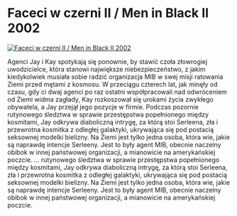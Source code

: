 Faceci w czerni II / Men in Black II 2002 
=============
[![Faceci w czerni II / Men in Black II 2002 ](http://vidos.pl/images/player.gif)](http://vidos.pl/faceci-w-czerni-ii-men-in-black-ii-2002)

 Agenci Jay i Kay spotykają się ponownie, by stawić czoła złowrogiej uwodzicielce, która stanowi największe niebezpieczeństwo, z jakim kiedykolwiek musiała sobie radzić organizacja MIB w swej misji ratowania Ziemi przed mętami z kosmosu. W przeciągu czterech lat, jak minęły od czasu, gdy ci dwaj agenci po raz ostatni współpracowali nad odwróceniem od Ziemi widma zagłady, Kay rozkoszował się urokami życia zwykłego obywatela, a Jay przejął jego pozycje w firmie. Podczas pozornie rutynowego śledztwa w sprawie przestępstwa popełnionego między kosmitami, Jay odkrywa diaboliczną intrygę, za którą stoi Serleena, zła i przewrotna kosmitka z odległej galaktyki, ukrywająca się pod postacią seksownej modelki bielizny. Na Ziemi jest tylko jedna osoba, która wie, jakie są naprawdę intencje Serleeny. Jest to były agent MIB, obecnie naczelny obibok w innej państwowej organizacji, a mianowicie na amerykańskiej poczcie.   ... rutynowego śledztwa w sprawie przestępstwa popełnionego między kosmitami, Jay odkrywa diaboliczną intrygę, za którą stoi Serleena, zła i przewrotna kosmitka z odległej galaktyki, ukrywająca się pod postacią seksownej modelki bielizny. Na Ziemi jest tylko jedna osoba, która wie, jakie są naprawdę intencje Serleeny. Jest to były agent MIB, obecnie naczelny obibok w innej państwowej organizacji, a mianowicie na amerykańskiej poczcie.
